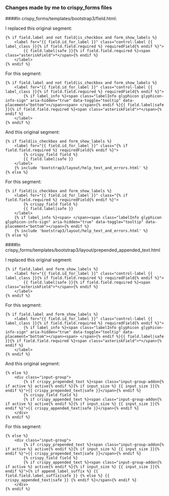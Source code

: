 ### Changes made by me to crispy_forms files

####In crispy_forms/templates/bootstrap3/field.html:

I replaced this original segment:

    {% if field.label and not field|is_checkbox and form_show_labels %}
        <label for="{{ field.id_for_label }}" class="control-label {{ label_class }}{% if field.field.required %} requiredField{% endif %}">
            {{ field.label|safe }}{% if field.field.required %}<span class="asteriskField">*</span>{% endif %}
        </label>
    {% endif %}

For this segment:

    {% if field.label and not field|is_checkbox and form_show_labels %}
        <label for="{{ field.id_for_label }}" class="control-label {{ label_class }}{% if field.field.required %} requiredField{% endif %}">
            {% if label_info %}<span class="labelInfo glyphicon glyphicon-info-sign" aria-hidden="true" data-toggle="tooltip" data-placement="bottom"></span><span> </span>{% endif %}{{ field.label|safe }}{% if field.field.required %}<span class="asteriskField">*</span>{% endif %}
        </label>
    {% endif %}

And this original segment:

    {% if field|is_checkbox and form_show_labels %}
        <label for="{{ field.id_for_label }}" class="{% if field.field.required %} requiredField{% endif %}">
            {% crispy_field field %}
            {{ field.label|safe }}
        </label>
        {% include 'bootstrap3/layout/help_text_and_errors.html' %}
    {% else %}

For this segment:

    {% if field|is_checkbox and form_show_labels %}
        <label for="{{ field.id_for_label }}" class="{% if field.field.required %} requiredField{% endif %}">
            {% crispy_field field %}
            {{ field.label|safe }}
        </label>
        {% if label_info %}<span> </span><span class="labelInfo glyphicon glyphicon-info-sign" aria-hidden="true" data-toggle="tooltip" data-placement="bottom"></span>{% endif %}
        {% include 'bootstrap3/layout/help_text_and_errors.html' %}
    {% else %}

####In crispy_forms/templates/bootstrap3/layout/prepended_appended_text.html

I replaced this original segment:

    {% if field.label and form_show_labels %}
        <label for="{{ field.id_for_label }}" class="control-label {{ label_class }}{% if field.field.required %} requiredField{% endif %}">
            {{ field.label|safe }}{% if field.field.required %}<span class="asteriskField">*</span>{% endif %}
        </label>
    {% endif %}

For this segment:

    {% if field.label and form_show_labels %}
        <label for="{{ field.id_for_label }}" class="control-label {{ label_class }}{% if field.field.required %} requiredField{% endif %}">
            {% if label_info %}<span class="labelInfo glyphicon glyphicon-info-sign" aria-hidden="true" data-toggle="tooltip" data-placement="bottom"></span><span> </span>{% endif %}{{ field.label|safe }}{% if field.field.required %}<span class="asteriskField">*</span>{% endif %}
        </label>
    {% endif %}

And this original segment:

    {% else %}
        <div class="input-group">
            {% if crispy_prepended_text %}<span class="input-group-addon{% if active %} active{% endif %}{% if input_size %} {{ input_size }}{% endif %}">{{ crispy_prepended_text|safe }}</span>{% endif %}
            {% crispy_field field %}
            {% if crispy_appended_text %}<span class="input-group-addon{% if active %} active{% endif %}{% if input_size %} {{ input_size }}{% endif %}">{{ crispy_appended_text|safe }}</span>{% endif %}
        </div>
    {% endif %}

For this segment:

    {% else %}
        <div class="input-group">
            {% if crispy_prepended_text %}<span class="input-group-addon{% if active %} active{% endif %}{% if input_size %} {{ input_size }}{% endif %}">{{ crispy_prepended_text|safe }}</span>{% endif %}
            {% crispy_field field %}
            {% if crispy_appended_text %}<span class="input-group-addon{% if active %} active{% endif %}{% if input_size %} {{ input_size }}{% endif %}">{% if append_label_suffix %} {{ field.field.label_suffix|safe }} {% else %} {{ crispy_appended_text|safe }} {% endif %}</span>{% endif %}
        </div>
    {% endif %}
